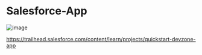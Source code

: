 # Salesforce-App

![image](https://user-images.githubusercontent.com/97858274/195883243-bc666b8a-dbb5-48f8-a873-5ad6a1972bd0.png)

https://trailhead.salesforce.com/content/learn/projects/quickstart-devzone-app
